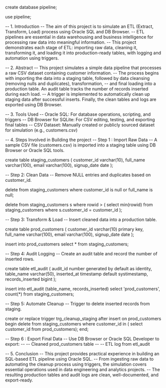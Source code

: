 create database pipeline;

use pipeline;

-- 1. Introduction
-- The aim of this project is to simulate an ETL (Extract, Transform, Load) process using Oracle SQL and DB Browser.
-- ETL pipelines are essential in data warehousing and business intelligence for processing raw data into meaningful information.
-- This project demonstrates each stage of ETL: importing raw data, cleaning it, transforming it, and loading it into production-ready tables, with logging and automation using triggers.

-- 2. Abstract
-- This project simulates a simple data pipeline that processes a raw CSV dataset containing customer information.
-- The process begins with importing the data into a staging table, followed by data cleansing (removing nulls and duplicates), transformation,
-- and final loading into a production table. An audit table tracks the number of records inserted during each load.
-- A trigger is implemented to automatically clean up staging data after successful inserts. Finally, the clean tables and logs are exported using DB Browser.

-- 3. Tools Used
-- Oracle SQL: For database operations, scripting, and triggers
-- DB Browser for SQLite: For CSV editing, testing, and exporting final tables
-- CSV Dataset: Manually created or publicly sourced dataset for simulation (e.g., customers.csv)

-- 4. Steps Involved in Building the project
-- Step 1 : Import Raw Data
-- A sample CSV file (customers.csv) is imported into a staging table using DB Browser or Oracle SQL tools.

create table staging_customers (
	customer_id varchar(10),
    full_name varchar(100),
    email varchar(100),
    signup_date date );
    
-- Step 2: Clean Data
-- Remove NULL entries and duplicates based on customer_id.

delete from staging_customers
where customer_id is null or full_name is null;

delete from staging_customers s
where rowid > (
	select min(rowid)
    from staging_customers
    where s.customer_id = customer_id
    );

-- Step 3: Transform & Load
-- Insert cleaned data into a production table.

create table prod_customers (
	customer_id varchar(10) primary key,
    full_name varchar(100),
    email varchar(100),
    signup_date date );

insert into prod_customers
select * from staging_customers;

-- Step 4: Audit Logging
-- Create an audit table and record the number of inserted rows.

create table etl_audit (
	audit_id number generated by default as identity,
    table_name varchar(50),
    inserted_at timestamp default systimestamp,
    records_inserted bigint );
    
insert into etl_audit (table_name, records_inserted)
select 'prod_customers', count(*) from staging_customers;

-- Step 5: Automate Cleanup
-- Trigger to delete inserted records from staging.

create or replace trigger  trg_cleanup_staging
after insert on prod_customers
begin 
	delete from staging_customers
    where customer_id in ( select customer_id from prod_customers);
end;

-- Step 6 : Export Final Data
-- Use DB Browser or Oracle SQL Developer to export:
-- -- Cleaned prod_customers table
-- -- ETL log from etl_audit

-- 5. Conclusion
-- This project provides practical experience in building an SQL-based ETL pipeline using Oracle SQL.
-- From ingesting raw data to automating the cleanup process using triggers, the simulation covers essential operations used in data engineering and analytics projects.
-- The resulting production tables and audit logs are clean, well-documented, and export-ready.
